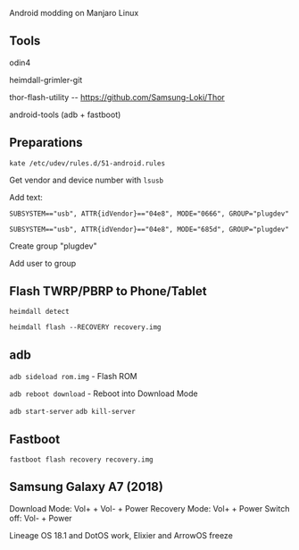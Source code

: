 Android modding on Manjaro Linux

## Tools

odin4

heimdall-grimler-git

thor-flash-utility -- https://github.com/Samsung-Loki/Thor

android-tools (adb + fastboot)


## Preparations

```kate /etc/udev/rules.d/51-android.rules ```

Get vendor and device number with ```lsusb```

Add text:

```SUBSYSTEM=="usb", ATTR{idVendor}=="04e8", MODE="0666", GROUP="plugdev"```

```SUBSYSTEM=="usb", ATTR{idVendor}=="04e8", MODE="685d", GROUP="plugdev"```

Create group "plugdev"

Add user to group


## Flash TWRP/PBRP to Phone/Tablet

```heimdall detect```

```heimdall flash --RECOVERY recovery.img```

## adb

```adb sideload rom.img``` - Flash ROM

```adb reboot download``` - Reboot into Download Mode

```adb start-server``` ```adb kill-server```


## Fastboot

```fastboot flash recovery recovery.img```

## Samsung Galaxy A7 (2018)

Download Mode: Vol+ + Vol- + Power
Recovery Mode: Vol+ + Power
Switch off: Vol- + Power

Lineage OS 18.1 and DotOS work, Elixier and ArrowOS freeze
